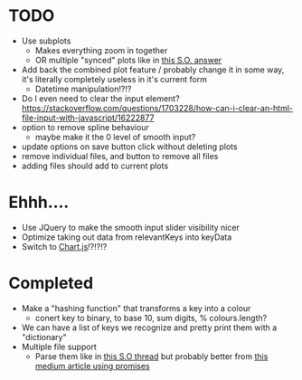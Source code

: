 # TODO

- Use subplots
  - Makes everything zoom in together
  - OR multiple "synced" plots like in [this S.O. answer](https://stackoverflow.com/a/48192606/7718130)
- Add back the combined plot feature / probably change it in some way, it's literally completely useless in it's current form
  - Datetime manipulation!?!?
- Do I even need to clear the input element? https://stackoverflow.com/questions/1703228/how-can-i-clear-an-html-file-input-with-javascript/16222877
- option to remove spline behaviour
  - maybe make it the 0 level of smooth input?
- update options on save button click without deleting plots
- remove individual files, and button to remove all files
- adding files should add to current plots


# Ehhh....

- Use JQuery to make the smooth input slider visibility nicer
- Optimize taking out data from relevantKeys into keyData
- Switch to [Chart.js](https://github.com/chartjs/Chart.js)!?!?!?


# Completed

- Make a "hashing function" that transforms a key into a colour
  - conert key to binary, to base 10, sum digits, % colours.length?
- We can have a list of keys we recognize and pretty print them with a "dictionary"
- Multiple file support
  - Parse them like in [this S.O thread](https://stackoverflow.com/questions/29410435) but probably better from [this medium article using promises](https://medium.com/@kishanvikani/parse-multiple-files-using-papa-parse-and-perform-some-synchronous-task-2db18e531ede)